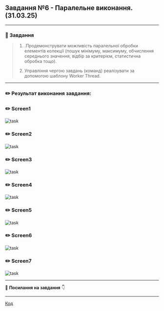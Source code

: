 ## **Завдання №6 - Паралельне виконання.(31.03.25)**

___
### :scroll: **Завдання**

>1. .Продемонструвати можливість паралельної обробки елементів колекції (пошук мінімуму, максимуму, обчислення середнього значення, відбір за критерієм, статистична обробка тощо).
>
>2. Управління чергою завдань (команд) реалізувати за допомогою шаблону Worker Thread.

___

### :pencil2: **Результат виконання завдання:**

### :pencil2: **Screen1**
![task](https://cdn.discordapp.com/attachments/1356778446465798164/1356779937570226266/ex6.1.png?ex=67edcf48&is=67ec7dc8&hm=63ed60085109d23c8fa944348ba5a0f5ef39cec65f93f93b0ba02509c08bd723&)

### :pencil2: **Screen2**
![task](https://cdn.discordapp.com/attachments/1356778446465798164/1356779971812659311/ex6.2.png?ex=67edcf51&is=67ec7dd1&hm=7ae5a5c199699322c7ea51bdbec1eacf49e9e65a40c5642835fcfeab00e901c6&)

### :pencil2: **Screen3**
![task](https://cdn.discordapp.com/attachments/1356778446465798164/1356780008642838639/ex6.3.png?ex=67edcf59&is=67ec7dd9&hm=4ed54b79317a9596286a0ee2ceffbfdd27a09e66558cf622427055bc7757466f&)

### :pencil2: **Screen4**
![task](https://cdn.discordapp.com/attachments/1356778446465798164/1356780043845767341/ex.4.png?ex=67edcf62&is=67ec7de2&hm=1eaf5ee0349e13e7fe441bdbf4baf249d6f5a87f0aae141d07ed008d6a81a7c3&)

### :pencil2: **Screen5**
![task](https://cdn.discordapp.com/attachments/1356778446465798164/1356780098941878365/ex6.5.png?ex=67edcf6f&is=67ec7def&hm=3bff672d36fb1895224f6b982c09dfccb5359d2b602998b003c60aa90d9f5a57&)

### :pencil2: **Screen6**
![task](https://cdn.discordapp.com/attachments/1356778446465798164/1356780145469296801/ex6.6.png?ex=67edcf7a&is=67ec7dfa&hm=7689082991f2dce86315905addef59ac4f6b116977de26c7d89e37cf00db8b26&)

### :pencil2: **Screen7**
![task](https://cdn.discordapp.com/attachments/1356778446465798164/1356780176742285332/ex6.7.png?ex=67edcf81&is=67ec7e01&hm=5ff705ebfc260fa9de18990b7ba7a1bfaee4a67d9ee952b41e72ac685c86381c&)


___
:file_folder: **Посилання на завдання** :point_down:
  ___
[Код](https://github.com/avramenko13/Practice-2-OO-/blob/main/practice2avramenko/src/main/java/ex6/mainex6.java)
